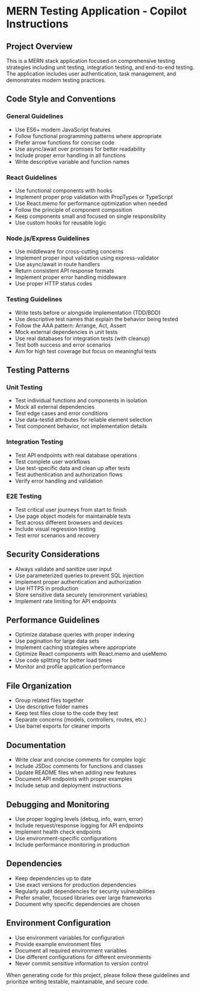 <!-- Use this file to provide workspace-specific custom instructions to Copilot. For more details, visit https://code.visualstudio.com/docs/copilot/copilot-customization#_use-a-githubcopilotinstructionsmd-file -->

# MERN Testing Application - Copilot Instructions

## Project Overview
This is a MERN stack application focused on comprehensive testing strategies including unit testing, integration testing, and end-to-end testing. The application includes user authentication, task management, and demonstrates modern testing practices.

## Code Style and Conventions

### General Guidelines
- Use ES6+ modern JavaScript features
- Follow functional programming patterns where appropriate
- Prefer arrow functions for concise code
- Use async/await over promises for better readability
- Include proper error handling in all functions
- Write descriptive variable and function names

### React Guidelines
- Use functional components with hooks
- Implement proper prop validation with PropTypes or TypeScript
- Use React.memo for performance optimization when needed
- Follow the principle of component composition
- Keep components small and focused on single responsibility
- Use custom hooks for reusable logic

### Node.js/Express Guidelines
- Use middleware for cross-cutting concerns
- Implement proper input validation using express-validator
- Use async/await in route handlers
- Return consistent API response formats
- Implement proper error handling middleware
- Use proper HTTP status codes

### Testing Guidelines
- Write tests before or alongside implementation (TDD/BDD)
- Use descriptive test names that explain the behavior being tested
- Follow the AAA pattern: Arrange, Act, Assert
- Mock external dependencies in unit tests
- Use real databases for integration tests (with cleanup)
- Test both success and error scenarios
- Aim for high test coverage but focus on meaningful tests

## Testing Patterns

### Unit Testing
- Test individual functions and components in isolation
- Mock all external dependencies
- Test edge cases and error conditions
- Use data-testid attributes for reliable element selection
- Test component behavior, not implementation details

### Integration Testing
- Test API endpoints with real database operations
- Test complete user workflows
- Use test-specific data and clean up after tests
- Test authentication and authorization flows
- Verify error handling and validation

### E2E Testing
- Test critical user journeys from start to finish
- Use page object models for maintainable tests
- Test across different browsers and devices
- Include visual regression testing
- Test error scenarios and recovery

## Security Considerations
- Always validate and sanitize user input
- Use parameterized queries to prevent SQL injection
- Implement proper authentication and authorization
- Use HTTPS in production
- Store sensitive data securely (environment variables)
- Implement rate limiting for API endpoints

## Performance Guidelines
- Optimize database queries with proper indexing
- Use pagination for large data sets
- Implement caching strategies where appropriate
- Optimize React components with React.memo and useMemo
- Use code splitting for better load times
- Monitor and profile application performance

## File Organization
- Group related files together
- Use descriptive folder names
- Keep test files close to the code they test
- Separate concerns (models, controllers, routes, etc.)
- Use barrel exports for cleaner imports

## Documentation
- Write clear and concise comments for complex logic
- Include JSDoc comments for functions and classes
- Update README files when adding new features
- Document API endpoints with proper examples
- Include setup and deployment instructions

## Debugging and Monitoring
- Use proper logging levels (debug, info, warn, error)
- Include request/response logging for API endpoints
- Implement health check endpoints
- Use environment-specific configurations
- Include performance monitoring in production

## Dependencies
- Keep dependencies up to date
- Use exact versions for production dependencies
- Regularly audit dependencies for security vulnerabilities
- Prefer smaller, focused libraries over large frameworks
- Document why specific dependencies are chosen

## Environment Configuration
- Use environment variables for configuration
- Provide example environment files
- Document all required environment variables
- Use different configurations for different environments
- Never commit sensitive information to version control

When generating code for this project, please follow these guidelines and prioritize writing testable, maintainable, and secure code.
